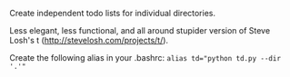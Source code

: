 Create independent todo lists for individual directories. 

Less elegant, less functional, and all around stupider version of 
Steve Losh's t (http://stevelosh.com/projects/t/).

Create the following alias in your .bashrc:
`alias td="python td.py --dir '.'"`
